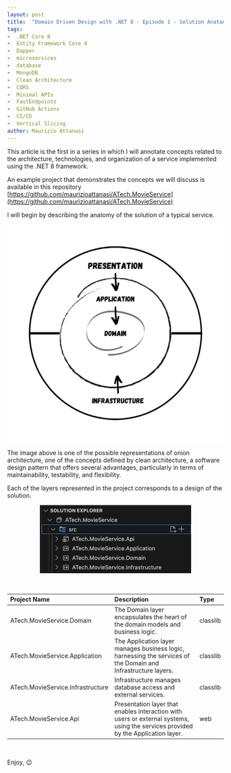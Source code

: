 ```yaml
---
layout: post
title:  "Domain Driven Design with .NET 8 - Episode 1 - Solution Anatomy"
tags:
-  .NET Core 8
-  Entity Framework Core 8
-  Dapper
-  microservices
-  database
-  MongoDB
-  Clean Architecture
-  CQRS
-  Minimal APIs
-  FastEndpoints
-  GitHub Actions
-  CI/CD
-  Vertical Slicing
author: Maurizio Attanasi
---
```


This article is the first in a series in which I will annotate concepts related to the architecture, technologies, and organization of a service implemented using the .NET 8 framework.

An example project that demonstrates the concepts we will discuss is available in this repository [https://github.com/maurizioattanasi/ATech.MovieService](https://github.com/maurizioattanasi/ATech.MovieService)

I will begin by describing the anatomy of the solution of a typical service.

<p align='center'>
  <img src='/assets/images/ddd-service-net-8/onion-architecture.jpeg' alt='onion-architecture' style="max-width:100%">
</p>

The image above is one of the possible representations of onion architecture, one of the concepts defined by clean architecture, a software design pattern that offers several advantages, particularly in terms of maintainability, testability, and flexibility.

Each of the layers represented in the project corresponds to a design of the solution.

<p align='center'>
    <img src='/assets/images/ddd-service-net-8/solution.png' alt='solution-layout' style="max-width:70%">
</p>
<br>

| Project Name                              | Description                                                                                                                       | Type     |
| :-------------------------------- | :-------------------------------------------------------------------------------------------------------------------------------- | :------- |
| ATech.MovieService.Domain         | The Domain layer encapsulates the heart of the domain models and business logic.                                                         | classlib |
| ATech.MovieService.Application    | The Application layer manages business logic, harnessing the services of the Domain and Infrastructure layers.                    | classlib |
| ATech.MovieService.Infrastructure | Infrastructure manages database access and external services.                                                                     | classlib |
| ATech.MovieService.Api            | Presentation layer that enables interaction with users or external systems, using the services provided by the Application layer. | web      |

<br/>

Enjoy, :wink:
